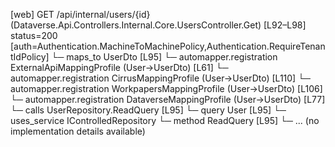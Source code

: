 [web] GET /api/internal/users/{id}  (Dataverse.Api.Controllers.Internal.Core.UsersController.Get)  [L92–L98] status=200 [auth=Authentication.MachineToMachinePolicy,Authentication.RequireTenantIdPolicy]
  └─ maps_to UserDto [L95]
    └─ automapper.registration ExternalApiMappingProfile (User->UserDto) [L61]
    └─ automapper.registration CirrusMappingProfile (User->UserDto) [L110]
    └─ automapper.registration WorkpapersMappingProfile (User->UserDto) [L106]
    └─ automapper.registration DataverseMappingProfile (User->UserDto) [L77]
  └─ calls UserRepository.ReadQuery [L95]
  └─ query User [L95]
  └─ uses_service IControlledRepository<User>
    └─ method ReadQuery [L95]
      └─ ... (no implementation details available)

